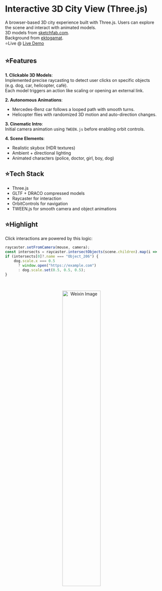 # Interactive 3D City View (Three.js)

A browser-based 3D city experience built with Three.js. Users can explore the scene and interact with animated models.\
3D models from [sketchfab.com](https://sketchfab.com/features/free-3d-models).\
Background from [ektogamat](https://github.com/ektogamat/threejs-andy-boilerplate).\
⭐Live @  [Live Demo](https://dingziao.github.io/CS277_CG_InteractiveCityView/)

## ⭐Features
**1. Clickable 3D Models**:  
  Implemented precise raycasting to detect user clicks on specific objects (e.g. dog, car, helicopter, café).  
  Each model triggers an action like scaling or opening an external link.

**2. Autonomous Animations**:  
  - Mercedes-Benz car follows a looped path with smooth turns.  
  - Helicopter flies with randomized 3D motion and auto-direction changes.

**3. Cinematic Intro**:  
  Initial camera animation using `TWEEN.js` before enabling orbit controls.

**4. Scene Elements**:  
  - Realistic skybox (HDR textures)  
  - Ambient + directional lighting  
  - Animated characters (police, doctor, girl, boy, dog)

## ⭐Tech Stack

- Three.js  
- GLTF + DRACO compressed models  
- Raycaster for interaction  
- OrbitControls for navigation  
- TWEEN.js for smooth camera and object animations

## ⭐Highlight

Click interactions are powered by this logic:

```js
raycaster.setFromCamera(mouse, camera);
const intersects = raycaster.intersectObjects(scene.children).map(i => i.object);
if (intersects[0]?.name === "Object_206") {
    dog.scale.x === 0.5
      ? window.open("https://example.com")
      : dog.scale.set(0.5, 0.5, 0.5);
}


```

<br>

<p align="center">
<img src="https://github.com/dingziao/Computer-Graphics-Final-Project/assets/75987534/f6be2f4f-3f74-4d7e-a2ef-1f333fa1acdb" alt="Weixin Image" width="50%" style="border-radius: 6px;" />
</p>
